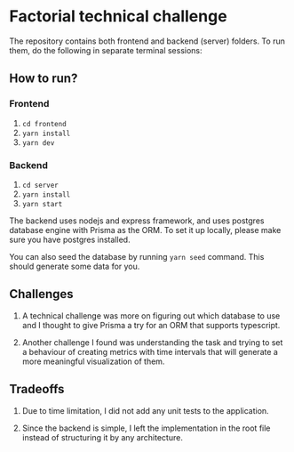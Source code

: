 # Factorial technical challenge

The repository contains both frontend and backend (server) folders. To run them, do the following in separate terminal sessions:

## How to run?

### Frontend

1. `cd frontend`
2. `yarn install`
3. `yarn dev`

### Backend

1. `cd server`
2. `yarn install`
3. `yarn start`

The backend uses nodejs and express framework, and uses postgres database engine with Prisma as the ORM. To set it up locally, please make sure you have postgres installed.

You can also seed the database by running `yarn seed` command. This should generate some data for you.

## Challenges

1. A technical challenge was more on figuring out which database to use and I thought to give Prisma a try for an ORM that supports typescript.

2. Another challenge I found was understanding the task and trying to set a behaviour of creating metrics with time intervals that will generate a more meaningful visualization of them.

## Tradeoffs

1. Due to time limitation, I did not add any unit tests to the application.

2. Since the backend is simple, I left the implementation in the root file instead of structuring it by any architecture.
